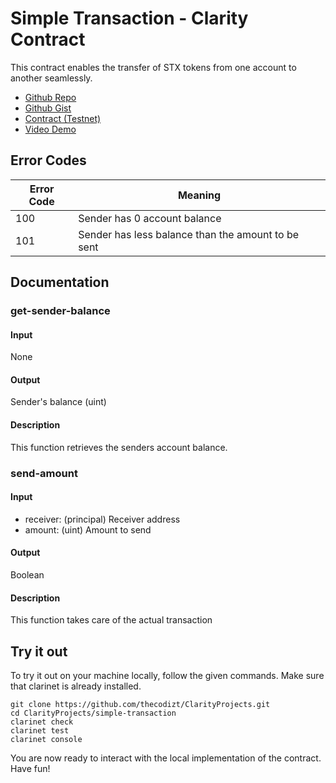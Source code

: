 # Simple Transaction - Clarity Contract

This contract enables the transfer of STX tokens from one account to another seamlessly.

- [Github Repo](https://github.com/thecodizt/ClarityProjects/tree/master/simple-transaction)
- [Github Gist](https://gist.github.com/thecodizt/23588df1db510a020ad82eb1da78a83d)
- [Contract (Testnet)](https://explorer.stacks.co/txid/0x07d347d9b719e5e02f170a1d2c17e9b82d1e79aa0021568edf1e5bf7c3bd1b75?chain=testnet)
- [Video Demo]()

## Error Codes

| Error Code | Meaning |
| ---------- | ------- |
| 100 | Sender has 0 account balance |
| 101 | Sender has less balance than the amount to be sent |

## Documentation

### get-sender-balance

#### Input
None

#### Output
Sender's balance (uint)

#### Description
This function retrieves the senders account balance.

### send-amount

#### Input
- receiver: (principal) Receiver address
- amount: (uint) Amount to send

#### Output
Boolean

#### Description
This function takes care of the actual transaction

## Try it out

To try it out on your machine locally, follow the given commands. Make sure that clarinet is already installed.

```console
git clone https://github.com/thecodizt/ClarityProjects.git
cd ClarityProjects/simple-transaction
clarinet check
clarinet test
clarinet console
```

You are now ready to interact with the local implementation of the contract. Have fun!
